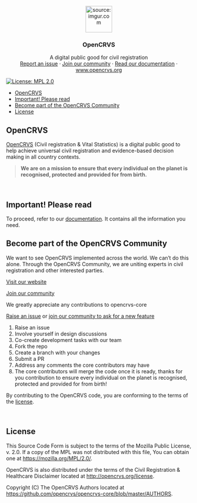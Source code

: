 <p align="center"> <a href="https://www.opencrvs.org"><img src="https://i.imgur.com/W7ULmox.png" title="source: imgur.com" / style="max-width:100%;"width="72" height="72"></a>
</p>
<h3 align="center">OpenCRVS</h3>
<p align="center"> A digital public good for civil registration
<br>
<a href="https://github.com/opencrvs/opencrvs-core/issues">Report an issue</a>  ·  <a href="https://community.opencrvs.org">Join our community</a>  ·  <a href="https://documentation.opencrvs.org">Read our documentation</a>  ·  <a href="https://www.opencrvs.org">www.opencrvs.org</a></p>

[![License: MPL 2.0](https://img.shields.io/badge/License-MPL%202.0-brightgreen.svg)](https://opensource.org/licenses/MPL-2.0)

<!-- START doctoc generated TOC please keep comment here to allow auto update -->
<!-- DON'T EDIT THIS SECTION, INSTEAD RE-RUN doctoc TO UPDATE -->
<!-- DON'T EDIT THIS SECTION, INSTEAD RE-RUN doctoc TO UPDATE -->

- [OpenCRVS](#opencrvs)
- [Important! Please read](#important-please-read)
- [Become part of the OpenCRVS Community](#become-part-of-the-opencrvs-community)
- [License](#license)

<!-- END doctoc generated TOC please keep comment here to allow auto update -->

## OpenCRVS

[OpenCRVS](https://www.opencrvs.org/) (Civil registration & Vital Statistics) is a digital public good to help achieve universal civil registration and evidence-based decision making in all country contexts.

> **We are on a mission to ensure that every individual on the planet is recognised, protected and provided for from birth.**

<br>

## Important! Please read

To proceed, refer to our [documentation](http://documentation.opencrvs.org). It contains all the information you need.

## Become part of the OpenCRVS Community

We want to see OpenCRVS implemented across the world. We can’t do this alone. Through the OpenCRVS Community, we are uniting experts in civil registration and other interested parties.

[Visit our website](https://www.opencrvs.org)

[Join our community](https://community.opencrvs.org)

We greatly appreciate any contributions to opencrvs-core

<a href="https://github.com/opencrvs/opencrvs-core/issues">Raise an issue</a> or <a href="https://community.opencrvs.org">join our community to ask for a new feature</a>

1. Raise an issue
2. Involve yourself in design discussions
3. Co-create development tasks with our team
4. Fork the repo
5. Create a branch with your changes
6. Submit a PR
7. Address any comments the core contributors may have
8. The core contributors will merge the code once it is ready, thanks for you contribution to ensure every individual on the planet is recognised, protected and provided for from birth!

By contributing to the OpenCRVS code, you are conforming to the terms of the [license](https://www.opencrvs.org/license).

<br>

## License

This Source Code Form is subject to the terms of the Mozilla Public License, v. 2.0. If a copy of the MPL was not distributed with this file, You can obtain one at https://mozilla.org/MPL/2.0/.

OpenCRVS is also distributed under the terms of the Civil Registration & Healthcare Disclaimer located at http://opencrvs.org/license.

Copyright (C) The OpenCRVS Authors located at https://github.com/opencrvs/opencrvs-core/blob/master/AUTHORS.
